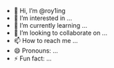 - 👋 Hi, I’m @roy1ing
- 👀 I’m interested in ...
- 🌱 I’m currently learning ...
- 💞️ I’m looking to collaborate on ...
- 📫 How to reach me ...
- 😄 Pronouns: ...
- ⚡ Fun fact: ...

<!---
roy1ing/roy1ing is a ✨ special ✨ repository because its `README.md` (this file) appears on your GitHub profile.
You can click the Preview link to take a look at your changes.
--->
